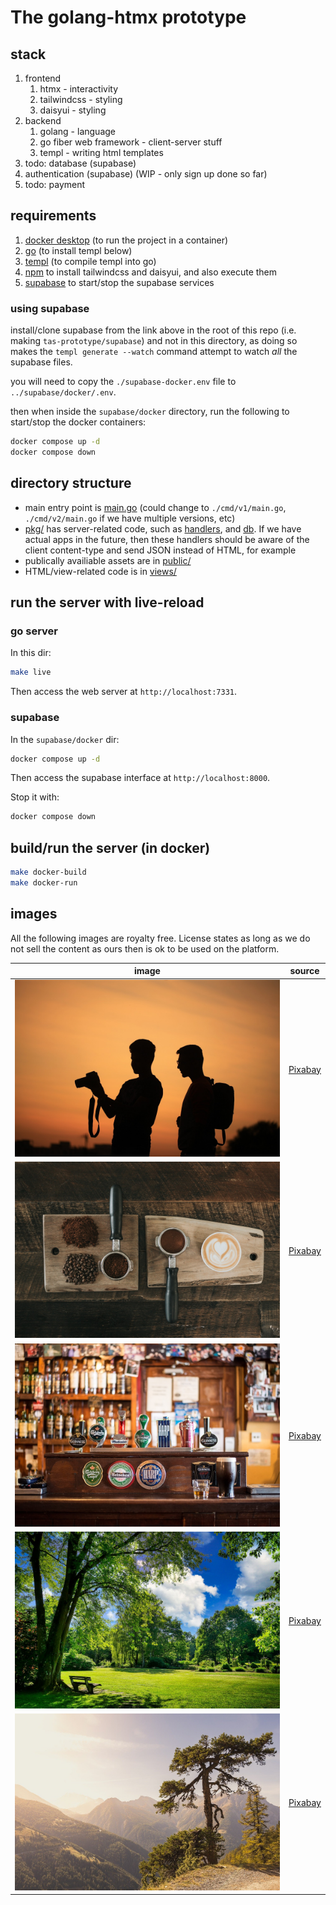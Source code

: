 # The golang-htmx prototype

## stack

1. frontend
    1. htmx - interactivity
    1. tailwindcss - styling
    1. daisyui - styling
1. backend
    1. golang - language
    1. go fiber web framework - client-server stuff
    1. templ - writing html templates
1. todo: database (supabase)
1. authentication (supabase) (WIP - only sign up done so far)
1. todo: payment

## requirements

1. [docker desktop](https://docs.docker.com/desktop/install/mac-install/)
   (to run the project in a container)
1. [go](https://go.dev/doc/install) (to install templ below)
1. [templ](https://templ.guide/quick-start/installation) (to compile templ into
   go)
1. [npm](https://docs.npmjs.com/downloading-and-installing-node-js-and-npm) to
   install tailwindcss and daisyui, and also execute them
1. [supabase](https://supabase.com/docs/guides/self-hosting/docker)
   to start/stop the supabase services

### using supabase

install/clone supabase from the link above in the root of this repo
(i.e. making `tas-prototype/supabase`) and not in this directory, as doing so
makes the `templ generate --watch` command attempt to watch _all_ the supabase
files.

you will need to copy the `./supabase-docker.env` file to
`../supabase/docker/.env`.

then when inside the `supabase/docker` directory, run the following to
start/stop the docker containers:

```sh
docker compose up -d
docker compose down
```

## directory structure

* main entry point is [main.go](./main.go) (could change to `./cmd/v1/main.go`,
  `./cmd/v2/main.go` if we have multiple versions, etc)
* [pkg/](./pkg/) has server-related code, such as [handlers](./pkg/handlers/),
  and [db](./pkg/handlers/). If we have actual apps in the future, then these
  handlers should be aware of the client content-type and send JSON instead of
  HTML, for example
* publically availiable assets are in [public/](./public/)
* HTML/view-related code is in [views/](./views/)

## run the server with live-reload

### go server

In this dir:

```sh
make live
```

Then access the web server at `http://localhost:7331`.

### supabase

In the `supabase/docker` dir:

```sh
docker compose up -d
```

Then access the supabase interface at `http://localhost:8000`.

Stop it with:

```sh
docker compose down
```

## build/run the server (in docker)

```sh
make docker-build
make docker-run
```

## images

All the following images are royalty free. License states as long as we do not
sell the content as ours then is ok to be used on the platform.

| image | source |
| ----- | ------ |
| ![default/selfie](./public/images/MenSilhouettesCamera.jpg) | [Pixabay](https://pixabay.com/photos/men-silhouettes-camera-photographer-1777352/) |
| ![cafe](./public/images/CoffeeBeansSeed.jpg)                | [Pixabay](https://pixabay.com/photos/coffee-beans-seed-powder-wooden-2560260/)     |
| ![pub](./public/images/IrishPubLocal.jpg)                   | [Pixabay](https://pixabay.com/photos/bar-local-ireland-irish-pub-pub-209148/)      |
| ![park](./public/images/ParkBenchForest.jpg)                | [Pixabay](https://pixabay.com/photos/park-bench-park-forest-meadow-6607626/)       |
| ![hike](./public/images/MountainHikeFall.jpg)               | [Pixabay](https://pixabay.com/photos/mountains-hike-fall-rosswald-8411954/)        |
